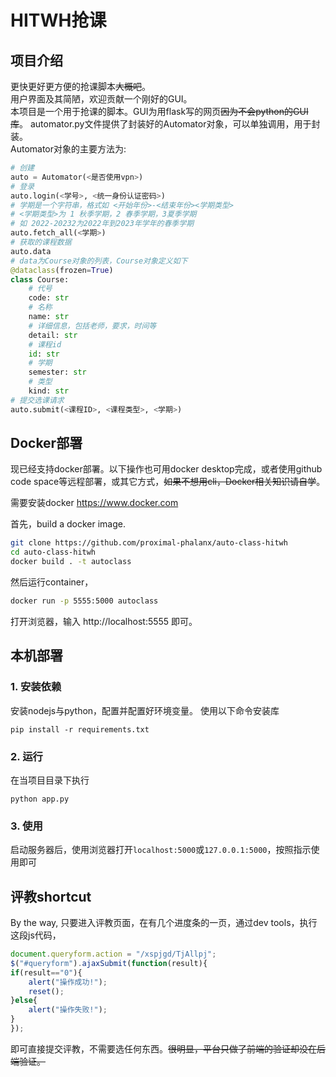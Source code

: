 # HITWH抢课

## 项目介绍

更快更好更方便的抢课脚本~~大概吧~~。  
用户界面及其简陋，欢迎贡献一个刚好的GUI。  
本项目是一个用于抢课的脚本。GUI为用flask写的网页~~因为不会python的GUI库~~。
automator.py文件提供了封装好的Automator对象，可以单独调用，用于封装。  
Automator对象的主要方法为:

```python {"id":"01HPHJ1Z6C57EV8MBMC16KK61K"}
# 创建
auto = Automator(<是否使用vpn>)
# 登录
auto.login(<学号>, <统一身份认证密码>)
# 学期是一个字符串，格式如 <开始年份>-<结束年份><学期类型>
# <学期类型>为 1 秋季学期，2 春季学期，3夏季学期
# 如 2022-20232为2022年到2023年学年的春季学期
auto.fetch_all(<学期>)
# 获取的课程数据
auto.data
# data为Course对象的列表，Course对象定义如下
@dataclass(frozen=True)
class Course:
    # 代号
    code: str
    # 名称
    name: str
    # 详细信息，包括老师，要求，时间等
    detail: str
    # 课程id
    id: str
    # 学期
    semester: str
    # 类型
    kind: str
# 提交选课请求
auto.submit(<课程ID>, <课程类型>, <学期>)
```

## Docker部署

现已经支持docker部署。以下操作也可用docker desktop完成，或者使用github code space等远程部署，或其它方式，~~如果不想用cli，Docker相关知识请自学~~。

需要安装docker https://www.docker.com

首先，build a docker image.

```sh {"id":"01HPHJFDGXMH9CMH786TNH6MVH"}
git clone https://github.com/proximal-phalanx/auto-class-hitwh
cd auto-class-hitwh
docker build . -t autoclass
```

然后运行container，

```sh {"id":"01HPHK72ZCF5SEWRXWAXKX8W7A"}
docker run -p 5555:5000 autoclass
```

打开浏览器，输入 http://localhost:5555 即可。

## 本机部署

### 1. 安装依赖

安装nodejs与python，配置并配置好环境变量。
使用以下命令安装库

```shell {"id":"01HPHJ1Z6C57EV8MBMC4QA7FEV"}
pip install -r requirements.txt
```

### 2. 运行

在当项目目录下执行

```shell {"id":"01HPHJ1Z6C57EV8MBMC7P0BBA0"}
python app.py
```

### 3. 使用

启动服务器后，使用浏览器打开`localhost:5000`或`127.0.0.1:5000`，按照指示使用即可

## 评教shortcut

By the way, 只要进入评教页面，在有几个进度条的一页，通过dev tools，执行这段js代码，

```js {"id":"01HPHJ1Z6C57EV8MBMCANYWB1E"}
document.queryform.action = "/xspjgd/TjAllpj";
$("#queryform").ajaxSubmit(function(result){
if(result=="0"){
    alert("操作成功!");
    reset();
}else{
    alert("操作失败!");
}
});
```

即可直接提交评教，不需要选任何东西。~~很明显，平台只做了前端的验证却没在后端验证。~~
